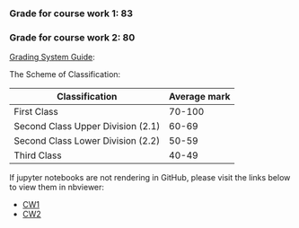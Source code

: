 ### Grade for course work 1: **83** 
  
### Grade for course work 2: **80**

[Grading System Guide](https://www.gold.ac.uk/students/assessments/undergraduate-final-result-calculation/): 

The Scheme of Classification:

Classification | Average mark
--- | ---
First Class	| 70-100
Second Class Upper Division (2.1)	| 60-69
Second Class Lower Division (2.2)	| 50-59
Third Class	| 40-49

If jupyter notebooks are not rendering in GitHub, please visit the links below to view 
them in nbviewer: 

- [CW1](https://nbviewer.jupyter.org/github/kkxix/ML_Coursework/blob/master/kknox001_CW1.ipynb)
- [CW2](https://nbviewer.jupyter.org/github/kkxix/ML_Coursework/blob/master/kknox001_CW2.ipynb)

